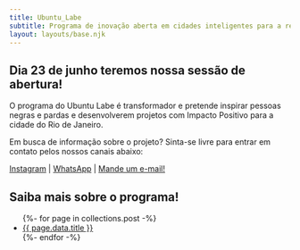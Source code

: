 ```yaml
---
title: Ubuntu_Labe
subtitle: Programa de inovação aberta em cidades inteligentes para a redução da desigualdade racial no Rio de Janeiro.
layout: layouts/base.njk
---
```


## Dia 23 de junho teremos nossa sessão de abertura!


O programa do Ubuntu Labe é transformador e pretende inspirar pessoas negras e pardas e desenvolverem projetos com Impacto Positivo para a cidade do Rio de Janeiro.

Em busca de informação sobre o projeto? Sinta-se livre para entrar em contato pelos nossos canais abaixo:

[Instagram](https://www.instagram.com/ubuntulabe/) | [WhatsApp](https://chat.whatsapp.com/FoFtt1Wwim2JnmnUeVCznn) | [Mande um e-mail!](mailto:ubuntulab@pet.coppe.ufrj.br)



## Saiba mais sobre o programa!

<ul class="listing">
{%- for page in collections.post -%}
  <li>
    <a href="{{ page.url }}">{{ page.data.title }}</a>
    <!-- <time datetime="{{ page.date }}">{{ page.date | dateDisplay("LLLL d, y") }}</time> -->
  </li>
{%- endfor -%}
</ul>




